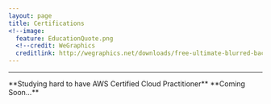 ```yaml
---
layout: page
title: Certifications
<!--image:
  feature: EducationQuote.png 
  <!--credit: WeGraphics
  creditlink: http://wegraphics.net/downloads/free-ultimate-blurred-background-pack/ -->
---
```



<hr/>
**Studying hard to have AWS Certified Cloud Practitioner**
**Coming Soon...**
